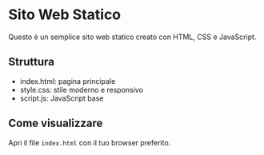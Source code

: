 # Sito Web Statico

Questo è un semplice sito web statico creato con HTML, CSS e JavaScript.

## Struttura
- index.html: pagina principale
- style.css: stile moderno e responsivo
- script.js: JavaScript base

## Come visualizzare
Apri il file `index.html` con il tuo browser preferito.
